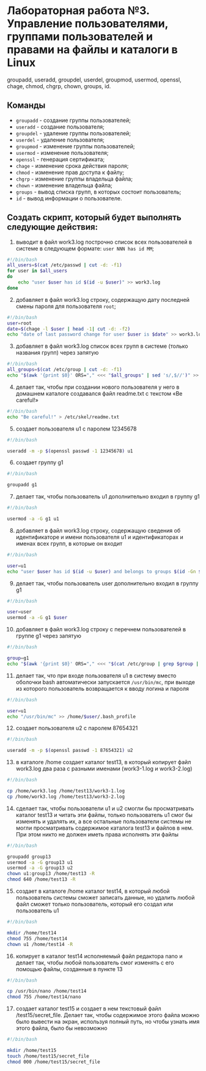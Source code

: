 # Лабораторная работа №3. Управление пользователями, группами пользователей и правами на файлы и каталоги в Linux

groupadd, useradd, groupdel, userdel, groupmod,
usermod, openssl, chage, chmod, chgrp, chown, groups, id.

## Команды

- `groupadd` - создание группы пользователей;
- `useradd` - создание пользователя;
- `groupdel` - удаление группы пользователей;
- `userdel` - удаление пользователя;
- `groupmod` - изменение группы пользователей;
- `usermod` - изменение пользователя;
- `openssl` - генерация сертификата;
- `chage` - изменение срока действия пароля;
- `chmod` - изменение прав доступа к файлу;
- `chgrp` - изменение группы владельца файла;
- `chown` - изменение владельца файла;
- `groups` - вывод списка групп, в которых состоит пользователь;
- `id` - вывод информации о пользователе.

## Создать скрипт, который будет выполнять следующие действия:
1. выводит в файл work3.log построчно список всех пользователей в системе в следующем формате: `user NNN has id MM`;

```bash
#!/bin/bash
all_users=$(cat /etc/passwd | cut -d: -f1)
for user in $all_users
do
    echo "user $user has id $(id -u $user)" >> work3.log
done
```

2. добавляет в файл work3.log строку, содержащую дату последней смены пароля для пользователя `root`;

```bash
#!/bin/bash
user=root
date=$(chage -l $user | head -1| cut -d: -f2)
echo "date of last password change for user $user is $date" >> work3.log
```

3. добавляет в файл work3.log список всех групп в системе (только названия групп) через запятую
    
```bash
#!/bin/bash
all_groups=$(cat /etc/group | cut -d: -f1)
echo "$(awk '{print $0}' ORS="," <<< "$all_groups" | sed 's/,$//')" >> work3.log
```

4. делает так, чтобы при создании нового пользователя у него в домашнем каталоге создавался файл readme.txt с текстом «Be careful!»

```bash
#!/bin/bash
echo "Be careful!" > /etc/skel/readme.txt
```

5. создает пользователя u1 с паролем 12345678

```bash
#!/bin/bash

useradd -m -p $(openssl passwd -1 12345678) u1
```

6. создает группу g1

```bash
#!/bin/bash

groupadd g1
```

7. делает так, чтобы пользователь u1 дополнительно входил в группу g1

```bash
#!/bin/bash

usermod -a -G g1 u1
```

8. добавляет в файл work3.log строку, содержащую сведения об идентификаторе и имени
пользователя u1 и идентификаторах и именах всех групп, в которые он входит

```bash
#!/bin/bash

user=u1
echo "user $user has id $(id -u $user) and belongs to groups $(id -Gn $user)" >> work3.log
```

9. делает так, чтобы пользователь user дополнительно входил в группу g1

```bash
#!/bin/bash

user=user
usermod -a -G g1 $user
```

10. добавляет в файл work3.log строку с перечнем пользователей в группе g1 через запятую

```bash
#!/bin/bash

group=g1
echo "$(awk '{print $0}' ORS="," <<< "$(cat /etc/group | grep $group | cut -d: -f4)" | sed 's/,$//')" >> work3.log
```

11.  делает так, что при входе пользователя u1 в систему вместо оболочки bash автоматически
запускается `/usr/bin/mc`, при выходе из которого пользователь возвращается к вводу логина и
пароля

```bash
#!/bin/bash

user=u1
echo "/usr/bin/mc" >> /home/$user/.bash_profile
```

12.  создает пользователя u2 с паролем 87654321

```bash
#!/bin/bash

useradd -m -p $(openssl passwd -1 87654321) u2
```


13. в каталоге /home создает каталог test13, в который копирует файл work3.log два раза с
разными именами (work3-1.log и work3-2.log)

```bash
#!/bin/bash

cp /home/work3.log /home/test13/work3-1.log
cp /home/work3.log /home/test13/work3-2.log
```

14. сделает так, чтобы пользователи u1 и u2 смогли бы просматривать каталог test13 и читать эти
файлы, только пользователь u1 смог бы изменять и удалять их, а все остальные пользователи
системы не могли просматривать содержимое каталога test13 и файлов в нем. При этом никто не
должен иметь права исполнять эти файлы

```bash
#!/bin/bash

groupadd group13
usermod -a -G group13 u1
usermod -a -G group13 u2
chown u1:group13 /home/test13 -R
chmod 640 /home/test13 -R
```

15. создает в каталоге /home каталог test14, в который любой пользователь системы сможет
записать данные, но удалить любой файл сможет только пользователь, который его создал или
пользователь u1

```bash
#!/bin/bash

mkdir /home/test14
chmod 755 /home/test14
chown u1 /home/test14 -R
```

16.  копирует в каталог test14 исполняемый файл редактора nano и делает так, чтобы любой
пользователь смог изменять с его помощью файлы, созданные в пункте 13

```bash
#!/bin/bash

cp /usr/bin/nano /home/test14
chmod 755 /home/test14/nano
```

17.  создает каталог test15 и создает в нем текстовый файл /test15/secret_file. Делает так, чтобы
содержимое этого файла можно было вывести на экран, используя полный путь, но чтобы узнать
имя этого файла, было бы невозможно

```bash
#!/bin/bash

mkdir /home/test15
touch /home/test15/secret_file
chmod 000 /home/test15/secret_file
```



